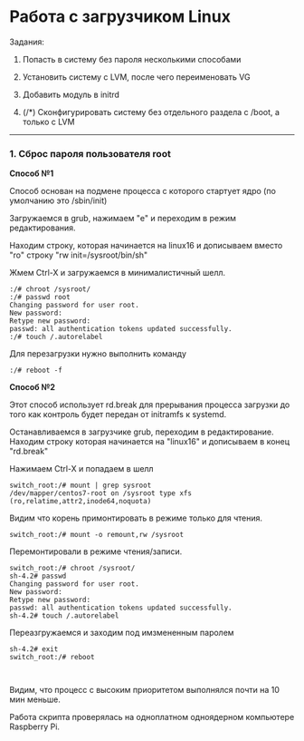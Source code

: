# Работа с загрузчиком Linux 

Задания: 
1. Попасть в систему без пароля несколькими способами 
2. Установить систему с LVM, после чего переименовать VG 
3. Добавить модуль в initrd 

4. (/*) Сконфигурировать систему без отдельного раздела с /boot, а только с LVM  
---

### 1. Сброс пароля пользователя root 

**Способ №1**

Cпособ основан на подмене процесса с которого стартует ядро (по умолчанию это /sbin/init) 

Загружаемся в grub, нажимаем "e" и переходим в режим редактирования.

<screenshot>

Находим строку, которая начинается на linux16 и дописываем вместо "ro" строку
"rw init=/sysroot/bin/sh"

<screenshot>


Жмем Ctrl-X и загружаемся в минималистичный шелл.

<screenshot>

```console
:/# chroot /sysroot/
:/# passwd root
Changing password for user root.
New password:
Retype new password:
passwd: all authentication tokens updated successfully.
:/# touch /.autorelabel
```

Для перезагрузки нужно выполнить команду
```console
:/# reboot -f
```

**Способ №2**

Этот способ использует rd.break для прерывания процесса загрузки до того как контроль будет передан от initramfs к systemd. 

Останавливаемся в загрузчике grub, переходим в редактирование.
Находим строку которая начинается на "linux16" и дописываем в конец "rd.break"
<screenshot>

Нажимаем Ctrl-X и попадаем в шелл
<screenshot>

```console 
switch_root:/# mount | grep sysroot
/dev/mapper/centos7-root on /sysroot type xfs (ro,relatime,attr2,inode64,noquota)
````

Видим что корень примонтировать в режиме только для чтения.

```console 
switch_root:/# mount -o remount,rw /sysroot
```

Перемонтировали в режиме чтения/записи. 

```console
switch_root:/# chroot /sysroot/
sh-4.2# passwd
Changing password for user root.
New password:
Retype new password:
passwd: all authentication tokens updated successfully.
sh-4.2# touch /.autorelabel
```

Переазгружаемся и заходим под имзмененным паролем 
```console
sh-4.2# exit
switch_root:/# reboot
```






```console


```
Видим, что процесс с высоким приоритетом выполнялся почти на 10 мин меньше. 


Работа скрипта проверялась на одноплатном одноядерном компьютере Raspberry Pi. 

```console


```
